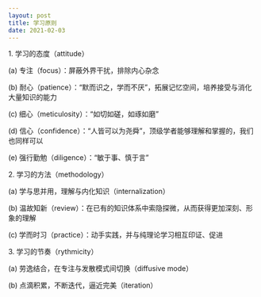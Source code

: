 ```yaml
---
layout: post
title: 学习原则
date: 2021-02-03
---
```


1\. 学习的态度（attitude）

(a) 专注（focus）：屏蔽外界干扰，排除内心杂念

(b) 耐心（patience）：“默而识之，学而不厌”，拓展记忆空间，培养接受与消化大量知识的能力

(c) 细心（meticulosity）：“如切如磋，如琢如磨”

(d) 信心（confidence）：“人皆可以为尧舜”，顶级学者能够理解和掌握的，我们也同样可以

(e) 强行勤勉（diligence）：“敏于事、慎于言”

2\. 学习的方法（methodology）

(a) 学与思并用，理解与内化知识（internalization）

(b) 温故知新（review）：在已有的知识体系中索隐探微，从而获得更加深刻、形象的理解

(c) 学而时习（practice）：动手实践，并与纯理论学习相互印证、促进

3\. 学习的节奏（rythmicity）

(a) 劳逸结合，在专注与发散模式间切换（diffusive mode）

(b) 点滴积累，不断迭代，逼近完美（iteration）
